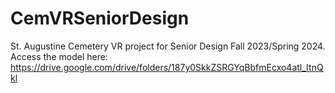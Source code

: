 # CemVRSeniorDesign
 St. Augustine Cemetery VR project for Senior Design Fall 2023/Spring 2024.\
 Access the model here: https://drive.google.com/drive/folders/187y0SkkZSRGYqBbfmEcxo4atl_ItnQkl
